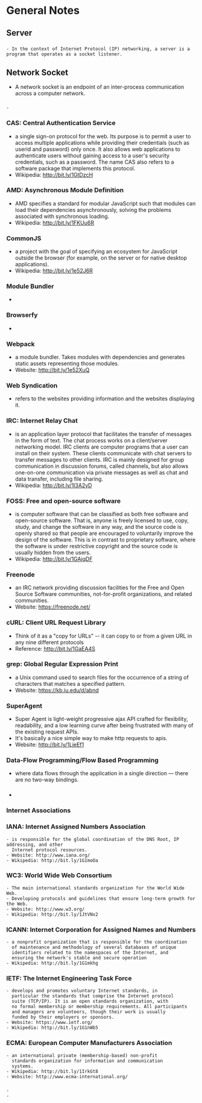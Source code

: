 # General Notes

## Server
  ###
    - In the context of Internet Protocol (IP) networking, a server is a program that operates as a socket listener.

## Network Socket
  - A network socket is an endpoint of an inter-process
    communication across a computer network.
  ###
    -
### CAS: Central Authentication Service
  - a single sign-on protocol for the web. Its purpose
    is to permit a user to access multiple applications
    while providing their credentials (such as userid and
    password) only once. It also allows web applications
    to authenticate users without gaining access to a user's
    security credentials, such as a password. The name CAS
    also refers to a software package that implements this
    protocol.
  - Wikipedia: http://bit.ly/1GtDzcH
### AMD: Asynchronous Module Definition
  - AMD specifies a standard for modular JavaScript such that modules
    can load their dependencies asynchronously, solving the problems
    associated with synchronous loading.
  - Wikipedia: http://bit.ly/1FKUu6R
### CommonJS
  - a project with the goal of specifying an ecosystem for JavaScript
    outside the browser (for example, on the server or for native desktop
    applications).
  - Wikipedia: http://bit.ly/1e52J6R
### Module Bundler
  -
### Browserfy
  -
### Webpack
  - a module bundler. Takes modules with dependencies and generates static
    assets representing those modules.
  - Website: http://bit.ly/1e52XuQ
### Web Syndication
  - refers to the websites providing information and the websites displaying it.
### IRC: Internet Relay Chat
  - is an application layer protocol that facilitates the transfer of messages
    in the form of text. The chat process works on a client/server networking
    model. IRC clients are computer programs that a user can install on their
    system. These clients communicate with chat servers to transfer messages
    to other clients. IRC is mainly designed for group communication in discussion
    forums, called channels, but also allows one-on-one communication via private
    messages as well as chat and data transfer, including file sharing.
  - Wikipedia: http://bit.ly/1I3A2yD
### FOSS: Free and open-source software
  - is computer software that can be classified as both free software and
    open-source software. That is, anyone is freely licensed to use, copy,
    study, and change the software in any way, and the source code is openly
    shared so that people are encouraged to voluntarily improve the design
    of the software. This is in contrast to proprietary software, where the
    software is under restrictive copyright and the source code is usually
    hidden from the users.
  - Wikipedia: http://bit.ly/1GAjqDF
### Freenode
  - an IRC network providing discussion facilities for the Free and Open
    Source Software communities, not-for-profit organizations, and related
    communities.
  - Website: https://freenode.net/
### cURL: Client URL Request Library
  - Think of it as a "copy for URLs" -- it can copy to or from a given URL in
    any nine different protocols
  - Reference: http://bit.ly/1GaEA4S
### grep: Global Regular Expression Print
  - a Unix command used to search files for the occurrence of a string of characters that matches a specified pattern.
  - Website: https://kb.iu.edu/d/abnd
### SuperAgent
  - Super Agent is light-weight progressive ajax API crafted for flexibility, 
    readability, and a low learning curve after being frustrated with many of 
    the existing request APIs.
  - It's basically a nice simple way to make http requests to apis.
  - Website: http://bit.ly/1LjeEf1
### Data-Flow Programming/Flow Based Programming
  - where data flows through the application in a single direction — there are
    no two-way bindings.
###
  -

### Internet Associations
  ### IANA: Internet Assigned Numbers Association
    - is responsible for the global coordination of the DNS Root, IP addressing, and other
      Internet protocol resources.
    - Website: http://www.iana.org/
    - Wikipedia: http://bit.ly/1G1moOa
  ### WC3: World Wide Web Consortium
    - The main international standards organization for the World Wide Web.
    - Developing protocols and guidelines that ensure long-term growth for the Web.
    - Website: http://www.w3.org/
    - Wikipedia: http://bit.ly/1JtVNx2
  ### ICANN: Internet Corporation for Assigned Names and Numbers
    - a nonprofit organization that is responsible for the coordination
      of maintenance and methodology of several databases of unique
      identifiers related to the namespaces of the Internet, and
      ensuring the network's stable and secure operation
    - Wikipedia: http://bit.ly/1G1mkhg
  ### IETF: The Internet Engineering Task Force
    - develops and promotes voluntary Internet standards, in
      particular the standards that comprise the Internet protocol
      suite (TCP/IP). It is an open standards organization, with
      no formal membership or membership requirements. All participants
      and managers are volunteers, though their work is usually
      funded by their employers or sponsors.
    - Website: https://www.ietf.org/
    - Wikipedia: http://bit.ly/1G1nWb5
  ### ECMA: European Computer Manufacturers Association
    - an international private (membership-based) non-profit
      standards organization for information and communication
      systems.
    - Wikipedia: http://bit.ly/1IrkGt8
    - Website: http://www.ecma-international.org/
  ###
    -
    -
